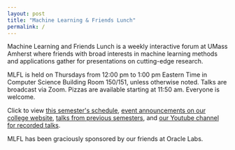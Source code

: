 ```yaml
---
layout: post
title: "Machine Learning & Friends Lunch"
permalink: /
---
```


Machine Learning and Friends Lunch is a weekly interactive forum at UMass Amherst where 
friends with broad interests in machine learning methods and applications 
gather for presentations on cutting-edge research.

MLFL is held on Thursdays from 12:00 pm to 1:00 pm Eastern Time in Computer Science Building Room 150/151, 
unless otherwise noted. Talks are broadcast via Zoom. 
Pizzas are available starting at 11:50 am. Everyone is welcome.

Click to view [this semester's schedule](/schedule), 
[event announcements on our college website](https://www.cics.umass.edu/events?field_event_type_tid%5B%5D=39&_gl=1*1kvdpu4*_ga*NTI3NTQ1NTIxLjE2NDg4NDU1NTk.*_ga_21RLS0L7EB*MTY2MjQ5MDgwMi41OS4xLjE2NjI0OTE5MzAuMC4wLjA.&_ga=2.135358705.1901043651.1662409669-527545521.1648845559), 
[talks from previous semesters](/archive), and 
[our Youtube channel for recorded talks](https://www.youtube.com/channel/UC9Gp6svBgsg1ilNWKqHioUw/videos).

MLFL has been graciously sponsored by our friends at Oracle Labs. 
